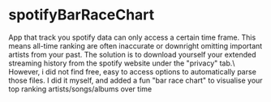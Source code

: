# spotifyBarRaceChart

App that track you spotify data can only access a certain time frame. This means all-time ranking are often inaccurate or downright omitting important artists from your past. The solution is to download yourself your extended streaming history from the spotify website under the "privacy" tab.\\
However, i did not find free, easy to access options to automatically parse those files. I did it myself, and added a fun "bar race chart" to visualise your top ranking artists/songs/albums over time
